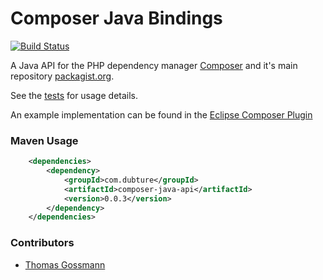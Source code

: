 Composer Java Bindings 
======================

[![Build Status](https://secure.travis-ci.org/pulse00/Composer-Java-Bindings.png)](http://travis-ci.org/pulse00/Composer-Java-Bindings)

A Java API for the PHP dependency manager [Composer](http://getcomposer.org/) and it's main
repository [packagist.org](http://packagist.org/).

See the [tests](https://github.com/pulse00/Composer-Java-Bindings/tree/master/src/test/java/org/getcomposer/test) for usage details.

An example implementation can be found in the [Eclipse Composer Plugin](https://github.com/pulse00/Composer-Eclipse-Plugin)




### Maven Usage

```xml
	<dependencies>
		<dependency>
			<groupId>com.dubture</groupId>
			<artifactId>composer-java-api</artifactId>
			<version>0.0.3</version>
		</dependency>
	</dependencies>
```

### Contributors

- [Thomas Gossmann](https://github.com/gossi)
